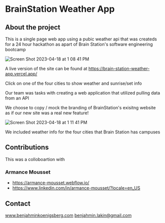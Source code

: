 # BrainStation Weather App

## About the project

This is a single page web app using a pubic weather api that was createds for a 24 hour hackathon as apart of Brain Station's software engineering bootcamp

![Screen Shot 2023-04-18 at 1 08 41 PM](https://user-images.githubusercontent.com/116445988/232852659-d009a700-48d8-477f-b0d9-3dceb79ac525.png)

A live version of the site can be found at https://brain-station-weather-app.vercel.app/

Click on one of the four cities to show weather and sunrise/set info

Our team was tasks with creating a web application that utilized pulling data from an API

We choose to copy / mock the branding of BrainStation's exisitng website as if our new site was a real new feature!  

![Screen Shot 2023-04-18 at 1 11 41 PM](https://user-images.githubusercontent.com/116445988/232853490-5ca1a686-ca38-48f5-b0ae-a230775ded13.png)

We included weather info for the four cities that Brain Station has campuses

## Contributions 

This was a colloboartion with 
### Armance Mousset

* https://armance-mousset.webflow.io/
* https://www.linkedin.com/in/armance-mousset/?locale=en_US

## Contact

www.benjahminkoenigsberg.com
benjahmin.lakin@gmail.com

